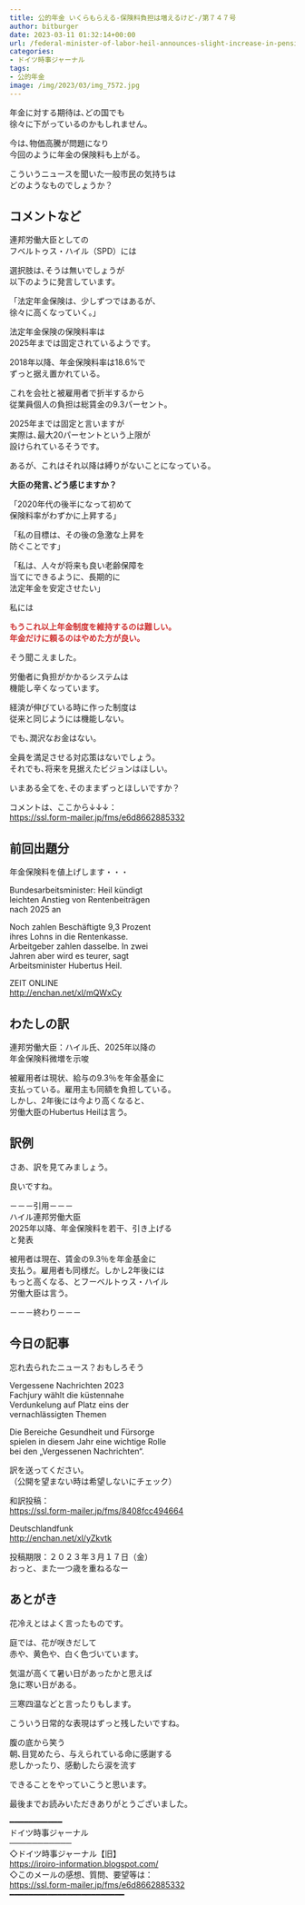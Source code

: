 ```yaml
---
title: 公的年金 いくらもらえる-保険料負担は増えるけど-/第７４７号
author: bitburger
date: 2023-03-11 01:32:14+00:00
url: /federal-minister-of-labor-heil-announces-slight-increase-in-pension-contributions-after-2025/
categories:
- ドイツ時事ジャーナル
tags:
- 公的年金
image: /img/2023/03/img_7572.jpg
---
```

年金に対する期待は､どの国でも  
徐々に下がっているのかもしれません。

今は､物価高騰が問題になり  
今回のように年金の保険料も上がる。

こういうニュースを聞いた一般市民の気持ちは  
どのようなものでしょうか？

## コメントなど 

連邦労働大臣としての  
フベルトゥス・ハイル（SPD）には

選択肢は､そうは無いでしょうが  
以下のように発言しています。

「法定年金保険は、少しずつではあるが、  
徐々に高くなっていく。」

法定年金保険の保険料率は  
2025年までは固定されているようです。

2018年以降、年金保険料率は18.6%で  
ずっと据え置かれている。

これを会社と被雇用者で折半するから  
従業員個人の負担は総賃金の9.3パーセント。

2025年までは固定と言いますが  
実際は､最大20パーセントという上限が  
設けられているそうです。

あるが、これはそれ以降は縛りがないことになっている。

<p class="has-vivid-red-color has-text-color">
  <strong>大臣の発言､どう感じますか？</strong>
</p>

「2020年代の後半になって初めて  
保険料率がわずかに上昇する」

「私の目標は、その後の急激な上昇を  
防ぐことです」

「私は、人々が将来も良い老齢保障を  
当てにできるように、長期的に  
法定年金を安定させたい」

私には

**<mark style="background-color:rgba(0, 0, 0, 0);color:#cf2e2e" class="has-inline-color has-vivid-red-color">もうこれ以上年金制度を維持するのは難しい。  
年金だけに頼るのはやめた方が良い。</mark>**

そう聞こえました。

労働者に負担がかかるシステムは  
機能し辛くなっています。

経済が伸びている時に作った制度は  
従来と同じようには機能しない。

でも､潤沢なお金はない。

全員を満足させる対応策はないでしょう。  
それでも､将来を見据えたビジョンはほしい。

いまある全てを､そのままずっとほしいですか？

コメントは、ここから↓↓↓：  
<https://ssl.form-mailer.jp/fms/e6d8662885332>

## 前回出題分 

年金保険料を値上げします・・・

Bundesarbeitsminister: Heil kündigt  
leichten Anstieg von Rentenbeiträgen  
nach 2025 an

Noch zahlen Beschäftigte 9,3 Prozent  
ihres Lohns in die Rentenkasse.  
Arbeitgeber zahlen dasselbe. In zwei  
Jahren aber wird es teurer, sagt  
Arbeitsminister Hubertus Heil.

ZEIT ONLINE  
<http://enchan.net/xl/mQWxCy>

## わたしの訳 

連邦労働大臣：ハイル氏、2025年以降の  
年金保険料微増を示唆

被雇用者は現状、給与の9.3％を年金基金に  
支払っている。雇用主も同額を負担している。  
しかし、2年後には今より高くなると、  
労働大臣のHubertus Heilは言う。

## 訳例 

さあ、訳を見てみましょう。

良いですね。

－－－引用－－－  
ハイル連邦労働大臣  
2025年以降、年金保険料を若干、引き上げる  
と発表

被用者は現在、賃金の9.3％を年金基金に  
支払う。雇用者も同様だ。しかし2年後には  
もっと高くなる、とフーベルトゥス・ハイル  
労働大臣は言う。

－－－終わり－－－

## 今日の記事 

忘れ去られたニュース？おもしろそう

Vergessene Nachrichten 2023  
Fachjury wählt die küstennahe  
Verdunkelung auf Platz eins der  
vernachlässigten Themen

Die Bereiche Gesundheit und Fürsorge  
spielen in diesem Jahr eine wichtige Rolle  
bei den „Vergessenen Nachrichten“.

訳を送ってください。  
（公開を望まない時は希望しないにチェック）

和訳投稿：  
<https://ssl.form-mailer.jp/fms/8408fcc494664>

Deutschlandfunk  
<http://enchan.net/xl/yZkvtk>

投稿期限：２０２３年３月１７日（金）  
おっと、また一つ歳を重ねるなー

## あとがき 

花冷えとはよく言ったものです。

庭では、花が咲きだして  
赤や、黄色や、白く色づいています。

気温が高くて暑い日があったかと思えば  
急に寒い日がある。

三寒四温などと言ったりもします。

こういう日常的な表現はずっと残したいですね。

腹の底から笑う  
朝､目覚めたら、与えられている命に感謝する  
悲しかったり、感動したら涙を流す

できることをやっていこうと思います。

最後までお読みいただきありがとうございました。

━━━━━━━━━━━  
ドイツ時事ジャーナル  
───────────  
◇ドイツ時事ジャーナル【旧】  
<https://iroiro-information.blogspot.com/>  
◇このメールの感想、質問、要望等は：  
<https://ssl.form-mailer.jp/fms/e6d8662885332>  
━━━━━━━━━━━━━━━━━━━━━━━━